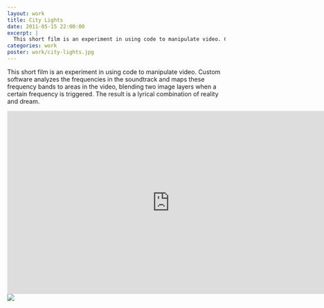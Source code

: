 ```yaml
---
layout: work
title: City Lights
date: 2011-05-15 22:00:00
excerpt: |
  This short film is an experiment in using code to manipulate video. Custom software analyzes the frequencies in the soundtrack and maps these frequency bands to areas in the video, blending two image layers when a certain frequency is triggered. The result is a lyrical combination of reality and dream.
categories: work
poster: work/city-lights.jpg
---
```


This short film is an experiment in using code to manipulate video. Custom software analyzes the frequencies in the soundtrack and maps these frequency bands to areas in the video, blending two image layers when a certain frequency is triggered. The result is a lyrical combination of reality and dream.

<div class="wide-750">
  <iframe src="https://player.vimeo.com/video/15547641?title=0&amp;byline=0&amp;portrait=0" width="750" height="423" frameborder="0"> </iframe>
</div>

<div class="wide-750">   
  <img src="{% asset_path work/city-lights.jpg %}" />
</div>
